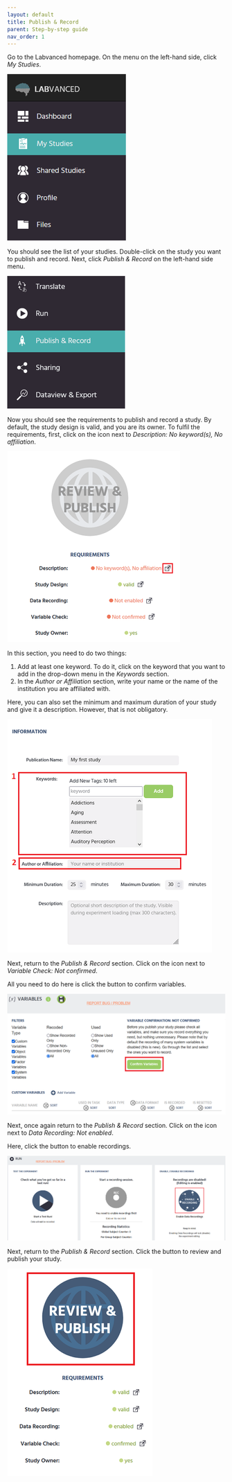 ```yaml
---
layout: default
title: Publish & Record
parent: Step-by-step guide
nav_order: 1
---
```


Go to the Labvanced homepage. On the menu on the left-hand side, click *My Studies*.

![](../../assets/images/1001.png)

You should see the list of your studies. Double-click on the study you want to publish and record. Next, click *Publish & Record* on the left-hand side menu.

![](../../assets/images/3.png)

Now you should see the requirements to publish and record a study. By default, the study design is valid, and you are its owner. To fulfil the requirements, first, click on the icon next to *Description: No keyword(s), No affiliation*.

![](../../assets/images/43.png)

In this section, you need to do two things:
1. Add at least one keyword. To do it, click on the keyword that you want to add in the drop-down menu in the *Keywords* section.
2. In the *Author or Affiliation* section, write your name or the name of the institution you are affiliated with.

Here, you can also set the minimum and maximum duration of your study and give it a description. However, that is not obligatory.

![](../../assets/images/51515.png)

Next, return to the *Publish & Record* section. Click on the icon next to *Variable Check: Not confirmed*.

All you need to do here is click the button to confirm variables.

![](../../assets/images/77.png)

Next, once again return to the *Publish & Record* section. Click on the icon next to *Data Recording: Not enabled*.

Here, click the button to enable recordings. 

![](../../assets/images/333.png)

Next, return to the *Publish & Record* section. Click the button to review and publish your study.

![](../../assets/images/111.png)